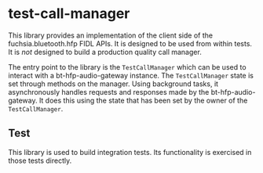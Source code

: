 # test-call-manager

This library provides an implementation of the client side of the fuchsia.bluetooth.hfp FIDL APIs.
It is designed to be used from within tests. It is _not_ designed to build a production quality call
manager.

The entry point to the library is the `TestCallManager` which can be used to interact with a
bt-hfp-audio-gateway instance. The `TestCallManager` state is set through methods on the manager.
Using background tasks, it asynchronously handles requests and responses made by the
bt-hfp-audio-gateway. It does this using the state that has been set by the owner of the
`TestCallManager`.

## Test

This library is used to build integration tests. Its functionality is exercised in those tests
directly.
